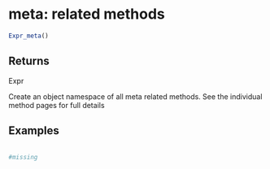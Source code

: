 # meta: related methods

```r
Expr_meta()
```

## Returns

Expr

Create an object namespace of all meta related methods. See the individual method pages for full details

## Examples

<pre class='r-example'> <code> <span class='r-in'><span></span></span>
<span class='r-in'><span><span class='co'>#missing</span></span></span>
<span class='r-in'></span>
 </code></pre>
